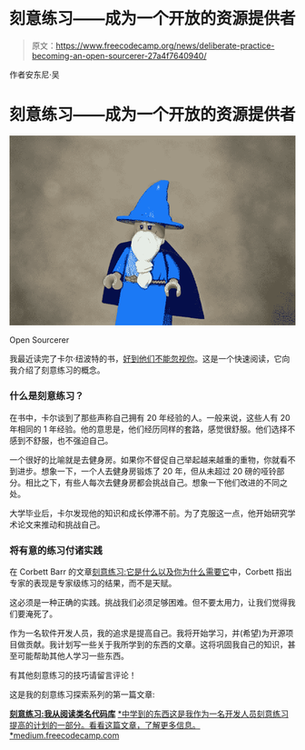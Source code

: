 # 刻意练习——成为一个开放的资源提供者

> 原文：<https://www.freecodecamp.org/news/deliberate-practice-becoming-an-open-sourcerer-27a4f7640940/>

作者安东尼·吴

# 刻意练习——成为一个开放的资源提供者

![ukqHbj3XCPbNN7l5I-Jgve6cr15XY9e3broO](img/28536e98e1d94574c09e08b336de45ab.png)

Open Sourcerer

我最近读完了卡尔·纽波特的书，[好到他们不能忽视你](https://www.amazon.com/Good-They-Cant-Ignore-You/dp/1455509124)。这是一个快速阅读，它向我介绍了刻意练习的概念。

### 什么是刻意练习？

在书中，卡尔谈到了那些声称自己拥有 20 年经验的人。一般来说，这些人有 20 年相同的 1 年经验。他的意思是，他们经历同样的套路，感觉很舒服。他们选择不感到不舒服，也不强迫自己。

一个很好的比喻就是去健身房。如果你不督促自己举起越来越重的重物，你就看不到进步。想象一下，一个人去健身房锻炼了 20 年，但从未超过 20 磅的哑铃部分。相比之下，有些人每次去健身房都会挑战自己。想象一下他们改进的不同之处。

大学毕业后，卡尔发现他的知识和成长停滞不前。为了克服这一点，他开始研究学术论文来推动和挑战自己。

### 将有意的练习付诸实践

在 Corbett Barr 的文章[刻意练习:它是什么以及你为什么需要它](http://expertenough.com/1423/deliberate-practice)中，Corbett 指出专家的表现是专家级练习的结果，而不是天赋。

这必须是一种正确的实践。挑战我们必须足够困难。但不要太用力，让我们觉得我们要淹死了。

作为一名软件开发人员，我的追求是提高自己。我将开始学习，并(希望)为开源项目做贡献。我计划写一些关于我所学到的东西的文章。这将巩固我自己的知识，甚至可能帮助其他人学习一些东西。

有其他刻意练习的技巧请留言评论！

这是我的刻意练习探索系列的第一篇文章:

[**刻意练习:我从阅读类名代码库**](https://medium.freecodecamp.com/deliberate-practice-what-i-learned-from-reading-classnames-f9b89cb785e4)
[*中学到的东西这是我作为一名开发人员刻意练习提高的计划的一部分。看看这篇文章，了解更多信息。*medium.freecodecamp.com](https://medium.freecodecamp.com/deliberate-practice-what-i-learned-from-reading-classnames-f9b89cb785e4)